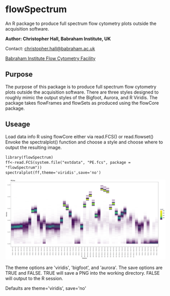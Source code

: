 # flowSpectrum
An R package to produce full spectrum flow cytometry plots outside the acquisition software.

**Author: Christopher Hall, Babraham Institute, UK**

Contact: christopher.hall@babraham.ac.uk

[Babraham Institute Flow Cytometry Facility](https://www.babraham.ac.uk/science-services/flow-cytometry)

## Purpose
The purpose of this package is to produce full spectrum flow cytometry plots outside the acquisition software.
There are three styles designed to roughly mimic the output styles of the Bigfoot, Aurora, and R Viridis.
The package takes flowFrames and flowSets as produced using the flowCore package.

## Useage
Load data info R using flowCore either via read.FCS() or read.flowset()
Envoke the spectralplot() function and choose a style and choose where to output the resulting image.

```{r setup, out.width="100%"}
library(flowSpectrum)
ff<-read.FCS(system.file("extdata", "PE.fcs", package = "flowSpectrum"))
spectralplot(ff,theme='viridis',save='no')
```
![PE spectrum](/man/PE.fcs_11-JUN-2021.png)


The theme options are 'viridis', 'bigfoot', and 'aurora'.
The save options are TRUE and FALSE.  TRUE will save a PNG into the working directory. FALSE will output to the R session.

Defaults are theme='viridis', save='no'
